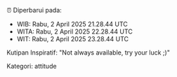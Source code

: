 ⏰ Diperbarui pada:
- WIB: Rabu, 2 April 2025 21.28.44 UTC
- WITA: Rabu, 2 April 2025 22.28.44 UTC
- WIT: Rabu, 2 April 2025 23.28.44 UTC

Kutipan Inspiratif:
"Not always available, try your luck ;)"


Kategori: attitude

